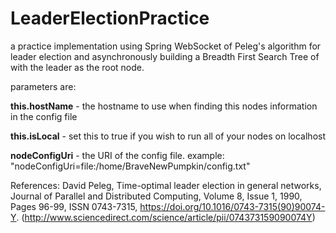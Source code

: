 # LeaderElectionPractice
a practice implementation using Spring WebSocket of Peleg's algorithm for leader election and asynchronously building a Breadth First Search Tree of with the leader as the root node.

parameters are:

**this.hostName** - the hostname to use when finding this nodes information in the config file

**this.isLocal** - set this to true if you wish to run all of your nodes on localhost

**nodeConfigUri** - the URI of the config file. example: "nodeConfigUri=file:/home/BraveNewPumpkin/config.txt"


References:
David Peleg,
Time-optimal leader election in general networks,
Journal of Parallel and Distributed Computing,
Volume 8, Issue 1,
1990,
Pages 96-99,
ISSN 0743-7315,
https://doi.org/10.1016/0743-7315(90)90074-Y.
(http://www.sciencedirect.com/science/article/pii/074373159090074Y)
